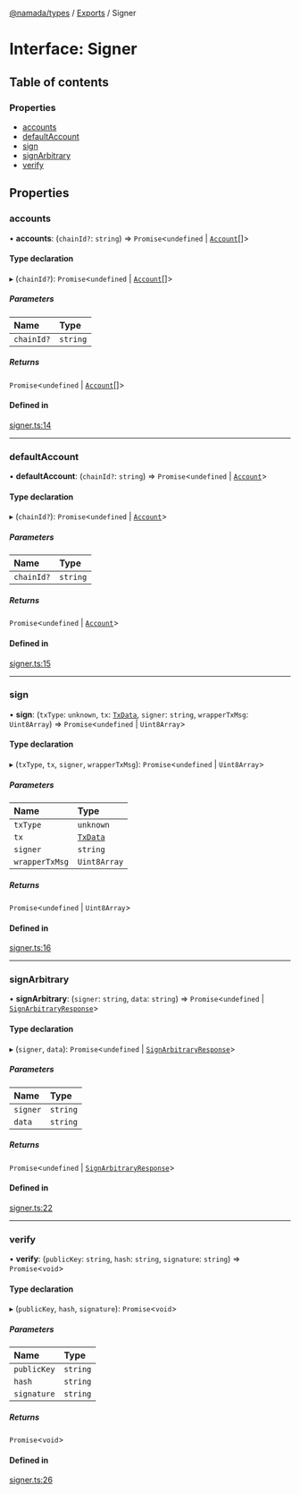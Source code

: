 [@namada/types](../README.md) / [Exports](../modules.md) / Signer

# Interface: Signer

## Table of contents

### Properties

- [accounts](Signer.md#accounts)
- [defaultAccount](Signer.md#defaultaccount)
- [sign](Signer.md#sign)
- [signArbitrary](Signer.md#signarbitrary)
- [verify](Signer.md#verify)

## Properties

### accounts

• **accounts**: (`chainId?`: `string`) => `Promise`\<`undefined` \| [`Account`](../modules.md#account)[]\>

#### Type declaration

▸ (`chainId?`): `Promise`\<`undefined` \| [`Account`](../modules.md#account)[]\>

##### Parameters

| Name | Type |
| :------ | :------ |
| `chainId?` | `string` |

##### Returns

`Promise`\<`undefined` \| [`Account`](../modules.md#account)[]\>

#### Defined in

[signer.ts:14](https://github.com/anoma/namada-interface/blob/52e59b9f/packages/types/src/signer.ts#L14)

___

### defaultAccount

• **defaultAccount**: (`chainId?`: `string`) => `Promise`\<`undefined` \| [`Account`](../modules.md#account)\>

#### Type declaration

▸ (`chainId?`): `Promise`\<`undefined` \| [`Account`](../modules.md#account)\>

##### Parameters

| Name | Type |
| :------ | :------ |
| `chainId?` | `string` |

##### Returns

`Promise`\<`undefined` \| [`Account`](../modules.md#account)\>

#### Defined in

[signer.ts:15](https://github.com/anoma/namada-interface/blob/52e59b9f/packages/types/src/signer.ts#L15)

___

### sign

• **sign**: (`txType`: `unknown`, `tx`: [`TxData`](../modules.md#txdata), `signer`: `string`, `wrapperTxMsg`: `Uint8Array`) => `Promise`\<`undefined` \| `Uint8Array`\>

#### Type declaration

▸ (`txType`, `tx`, `signer`, `wrapperTxMsg`): `Promise`\<`undefined` \| `Uint8Array`\>

##### Parameters

| Name | Type |
| :------ | :------ |
| `txType` | `unknown` |
| `tx` | [`TxData`](../modules.md#txdata) |
| `signer` | `string` |
| `wrapperTxMsg` | `Uint8Array` |

##### Returns

`Promise`\<`undefined` \| `Uint8Array`\>

#### Defined in

[signer.ts:16](https://github.com/anoma/namada-interface/blob/52e59b9f/packages/types/src/signer.ts#L16)

___

### signArbitrary

• **signArbitrary**: (`signer`: `string`, `data`: `string`) => `Promise`\<`undefined` \| [`SignArbitraryResponse`](../modules.md#signarbitraryresponse)\>

#### Type declaration

▸ (`signer`, `data`): `Promise`\<`undefined` \| [`SignArbitraryResponse`](../modules.md#signarbitraryresponse)\>

##### Parameters

| Name | Type |
| :------ | :------ |
| `signer` | `string` |
| `data` | `string` |

##### Returns

`Promise`\<`undefined` \| [`SignArbitraryResponse`](../modules.md#signarbitraryresponse)\>

#### Defined in

[signer.ts:22](https://github.com/anoma/namada-interface/blob/52e59b9f/packages/types/src/signer.ts#L22)

___

### verify

• **verify**: (`publicKey`: `string`, `hash`: `string`, `signature`: `string`) => `Promise`\<`void`\>

#### Type declaration

▸ (`publicKey`, `hash`, `signature`): `Promise`\<`void`\>

##### Parameters

| Name | Type |
| :------ | :------ |
| `publicKey` | `string` |
| `hash` | `string` |
| `signature` | `string` |

##### Returns

`Promise`\<`void`\>

#### Defined in

[signer.ts:26](https://github.com/anoma/namada-interface/blob/52e59b9f/packages/types/src/signer.ts#L26)
